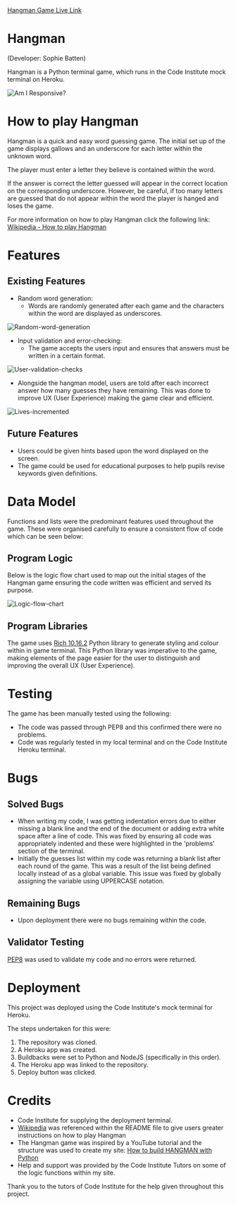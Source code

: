 [Hangman Game Live Link](https://hangman-game-python3.herokuapp.com/)

# Hangman 

(Developer: Sophie Batten)

Hangman is a Python terminal game, which runs in the Code Institute mock terminal on Heroku.

![Am I Responsive?](assets/images/responsive.PNG)

# How to play Hangman

Hangman is a quick and easy word guessing game. The initial set up of the game displays gallows and an underscore for each letter within the unknown word.

The player must enter a letter they believe is contained within the word. 

If the answer is correct the letter guessed will appear in the correct location on the corresponding underscore. However, be careful, if too many letters are guessed that do not appear within the word the player is hanged and loses the game. 

For more information on how to play Hangman click the following link: [Wikipedia - How to play Hangman](https://en.wikipedia.org/wiki/Hangman_(game))

# Features

## Existing Features

- Random word generation:
    - Words are randomly generated after each game and the characters within the word are displayed as underscores.

![Random-word-generation](assets/images/well-done.PNG)
- Input validation and error-checking:
    - The game accepts the users input and ensures that answers must be written in a certain format.

![User-validation-checks](assets/images/error.PNG)
- Alongside the hangman model, users are told after each incorrect answer how many guesses they have remaining. This was done to improve UX (User Experience) making the game clear and efficient.

![Lives-incremented](assets/images/try-again.PNG)

## Future Features
- Users could be given hints based upon the word displayed on the screen.
- The game could be used for educational purposes to help pupils revise keywords given definitions.

# Data Model

Functions and lists were the predominant features used throughout the game. These were organised carefully to ensure a consistent flow of code which can be seen below:

## Program Logic

Below is the logic flow chart used to map out the initial stages of the Hangman game ensuring the code written was efficient and served its purpose.

![Logic-flow-chart](assets/images/flow-chart.PNG)

## Program Libraries

The game uses [Rich 10.16.2](https://rich.readthedocs.io/en/stable/introduction.html) Python library to generate styling and colour within in game terminal.
This Python library was imperative to the game, making elements of the page easier for the user to distinguish and improving the overall UX (User Experience).

# Testing
The game has been manually tested using the following:
- The code was passed through PEP8 and this confirmed there were no problems.
- Code was regularly tested in my local terminal and on the Code Institute Heroku terminal.

# Bugs

## Solved Bugs

- When writing my code, I was getting indentation errors due to either missing a blank line and the end of the document or adding extra white space after a line of code. This was fixed by ensuring all code was appropriately indented and these were highlighted in the 'problems' section of the terminal.
- Initially the guesses list within my code was returning a blank list after each round of the game. This was a result of the list being defined locally instead of as a global variable. This issue was fixed by globally assigning the variable using UPPERCASE notation.

## Remaining Bugs

- Upon deployment there were no bugs remaining within the code.

## Validator Testing

[PEP8](PEP8online.com) was used to validate my code and no errors were returned.

# Deployment
This project was deployed using the Code Institute's mock terminal for Heroku.

The steps undertaken for this were:
1. The repository was cloned.
2. A Heroku app was created.
3. Buildbacks were set to Python and NodeJS (specifically in this order).
4. The Heroku app was linked to the repository.
5. Deploy button was clicked.

# Credits

- Code Institute for supplying the deployment terminal.
- [Wikipedia](https://en.wikipedia.org/wiki/Hangman_(game)) was referenced within the README file to give users greater instructions on how to play Hangman
- The Hangman game was inspired by a YouTube tutorial and the structure was used to create my site: [How to build HANGMAN with Python](https://www.youtube.com/watch?v=m4nEnsavl6w)
- Help and support was provided by the Code Institute Tutors on some of the logic functions within my site.

Thank you to the tutors of Code Institute for the help given throughout this project.
